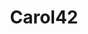 ---
title: Carol42
github: https://github.com/Carol42
mode: dark
transition: 1s
score: 61.4
archetype:
- Cool Banner
- Github Actions
- Music
---